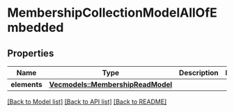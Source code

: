 # MembershipCollectionModelAllOfEmbedded

## Properties

Name | Type | Description | Notes
------------ | ------------- | ------------- | -------------
**elements** | [**Vec<models::MembershipReadModel>**](MembershipReadModel.md) |  | 

[[Back to Model list]](../README.md#documentation-for-models) [[Back to API list]](../README.md#documentation-for-api-endpoints) [[Back to README]](../README.md)


